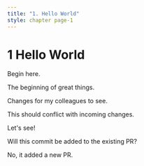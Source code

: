 ```yaml
---
title: "1. Hello World"
style: chapter page-1
---
```


# **1** Hello World

Begin here.

The beginning of great things.

Changes for my colleagues to see.

This should conflict with incoming changes.

Let's see!

Will this commit be added to the existing PR?

No, it added a new PR.
